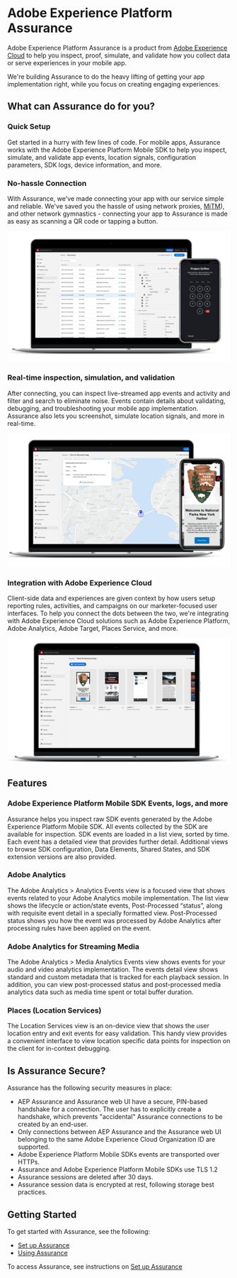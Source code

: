 # Adobe Experience Platform Assurance

Adobe Experience Platform Assurance is a product from [Adobe Experience Cloud](https://www.adobe.com/experience-cloud.html) to help you inspect, proof, simulate, and validate how you collect data or serve experiences in your mobile app.

We're building Assurance to do the heavy lifting of getting your app implementation right, while you focus on creating engaging experiences.

## What can Assurance do for you?

### Quick Setup

Get started in a hurry with few lines of code. For mobile apps, Assurance works with the Adobe Experience Platform Mobile SDK to help you inspect, simulate, and validate app events, location signals, configuration parameters, SDK logs, device information, and more.

### No-hassle Connection

With Assurance, we've made connecting your app with our service simple and reliable. We've saved you the hassle of using network proxies, [MiTM](https://en.wikipedia.org/wiki/Man-in-the-middle_attack)), and other network gymnastics - connecting your app to Assurance is made as easy as scanning a QR code or tapping a button.

![](./assets/index/no-hassle-connection.png)

### Real-time inspection, simulation, and validation

After connecting, you can inspect live-streamed app events and activity and filter and search to eliminate noise. Events contain details about validating, debugging, and troubleshooting your mobile app implementation. Assurance also lets you screenshot, simulate location signals, and more in real-time.

![](./assets/index/real-time-insepction.png)

### Integration with Adobe Experience Cloud

Client-side data and experiences are given context by how users setup reporting rules, activities, and campaigns on our marketer-focused user interfaces. To help you connect the dots between the two, we're integrating with Adobe Experience Cloud solutions such as Adobe Experience Platform, Adobe Analytics, Adobe Target, Places Service, and more.

![](./assets/index/integration.png)

## Features

### Adobe Experience Platform Mobile SDK Events, logs, and more

Assurance helps you inspect raw SDK events generated by the Adobe Experience Platform Mobile SDK. All events collected by the SDK are available for inspection. SDK events are loaded in a list view, sorted by time. Each event has a detailed view that provides further detail. Additional views to browse SDK configuration, Data Elements, Shared States, and SDK extension versions are also provided.

### Adobe Analytics

The Adobe Analytics &gt; Analytics Events view is a focused view that shows events related to your Adobe Analytics mobile implementation. The list view shows the lifecycle or action/state events, Post-Processed “status”, along with requisite event detail in a specially formatted view. Post-Processed status shows you how the event was processed by Adobe Analytics after processing rules have been applied on the event.

### Adobe Analytics for Streaming Media

The Adobe Analytics &gt; Media Analytics Events view shows events for your audio and video analytics implementation. The events detail view shows standard and custom metadata that is tracked for each playback session. In addition, you can view post-processed status and post-processed media analytics data such as media time spent or total buffer duration.

### Places (Location Services)

The Location Services view is an on-device view that shows the user location entry and exit events for easy validation. This handy view provides a convenient interface to view location specific data points for inspection on the client for in-context debugging.

## Is Assurance Secure?

Assurance has the following security measures in place:

* AEP Assurance and Assurance web UI have a secure, PIN-based handshake for a connection. The user has to explicitly create a handshake, which prevents "accidental" Assurance connections to be created by an end-user.
* Only connections between AEP Assurance and the Assurance web UI belonging to the same Adobe Experience Cloud Organization ID are supported.
* Adobe Experience Platform Mobile SDKs events are transported over HTTPs. 
* Assurance and Adobe Experience Platform Mobile SDKs use TLS 1.2
* Assurance sessions are deleted after 30 days.
* Assurance session data is encrypted at rest, following storage best practices.

## Getting Started

To get started with Assurance, see the following:

* [Set up Assurance](./set-up.md)
* [Using Assurance](./tutorials/index.md)

To access Assurance, see instructions on [Set up Assurance](set-up.md#how-to-participate-in-the-project-griffon-beta)

